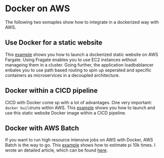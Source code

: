 # Docker on AWS

The following two exmaples show how to integrate in a dockerized way with AWS.

## Use Docker for a static website

This [example](https://github.com/Zirkonium88/AWS/tree/master/Docker/DockerStaticWebsite) shows you how to launch a dockerized static website on AWS Fargate. Using Fragate enables you to use EC2 instances without manageing them in a cluster. Going further, the application loadbablancer enbales you to use path based routing to spin up seperated and specific containers as microservices in a decoupled architecture.

## Docker within a CICD pipeline

CICD with Docker come sp with a lot of advantages. One very important: `docker build`runs within AWS. This [example](https://github.com/Zirkonium88/AWS/tree/master/Docker/DockerCICD) shows you how to launch and use this static website Docker image within a CICD pipeline.

## Docker with AWS Batch

If you want to run high resource intensive jobs on AWS with Docker, AWS Batch is the way to go. This [example](Docker/BatchWorkloads/README.MD) shows how to estimate pi 10k times. I wrote an detailed article, which can be found [here](https://aws-blog.de/2019/06/sound-of-silence-lift-your-heavy-workloads-to-aws-batch-with-docker.html).